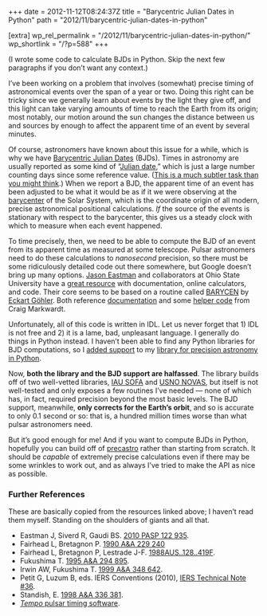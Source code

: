 +++
date = 2012-11-12T08:24:37Z
title = "Barycentric Julian Dates in Python"
path = "2012/11/barycentric-julian-dates-in-python"

[extra]
wp_rel_permalink = "/2012/11/barycentric-julian-dates-in-python/"
wp_shortlink = "/?p=588"
+++

(I wrote some code to calculate BJDs in Python. Skip the next few paragraphs
if you don’t want any context.)

I’ve been working on a problem that involves (somewhat) precise timing of
astronomical events over the span of a year or two. Doing this right can be
tricky since we generally learn about events by the light they give off, and
this light can take varying amounts of time to reach the Earth from its
origin; most notably, our motion around the sun changes the distance between
us and sources by enough to affect the apparent time of an event by several
minutes.

Of course, astronomers have known about this issue for a while, which is why
we have
[Barycentric Julian Dates](http://en.wikipedia.org/wiki/Barycentric_Julian_Date)
(BJDs). Times in astronomy are usually reported as some kind of
“[Julian date](http://en.wikipedia.org/wiki/Julian_date),” which is just a
large number counting days since some reference value.
([This is a much subtler task than you might think](http://en.wikipedia.org/wiki/Time_standard).)
When we report a BJD, the apparent time of an event has been adjusted to be
what it would be as if it we were observing at the
[barycenter](http://en.wikipedia.org/wiki/Barycenter) of the Solar System,
which is the coordinate origin of all modern, precise astronomical positional
calculations. _If_ the source of the events is stationary with respect to the
barycenter, this gives us a steady clock with which to measure when each event
happened.

To time precisely, then, we need to be able to compute the BJD of an event
from its apparent time as measured at some telescope. Pulsar astronomers need
to do these calculations to _nanosecond_ precision, so there must be some
ridiculously detailed code out there somewhere, but Google doesn’t bring up
many options. [Jason Eastman](http://www.astronomy.ohio-state.edu/~jdeast/)
and collaborators at Ohio State University have a
[great resource](http://astroutils.astronomy.ohio-state.edu/time/) with
documentation, online calculators, and code. Their core seems to be based on a
routine called
[BARYCEN](http://astro.uni-tuebingen.de/software/idl/aitlib/astro/barycen.html)
by [Eckart Göhler](http://astro.uni-tuebingen.de/~goehler/). Both reference
[documentation](http://lheawww.gsfc.nasa.gov/Craig.Markwardt/bary/) and some
[helper code](http://www.physics.wisc.edu/~craigm/idl/) from Craig Markwardt.

Unfortunately, all of this code is written in IDL. Let us never forget that 1)
IDL is not free and 2) it is a lame, bad, unpleasant language. I generally do
things in Python instead. I haven’t been able to find any Python libraries for
BJD computations, so I
[added support](https://github.com/pkgw/precastro/commit/4d8926366a7ee081afab79beeb527d1e352a4080)
to my
[library for precision astronomy in Python](https://github.com/pkgw/precastro/).

Now, **both the library and the BJD support are halfassed**. The library
builds off of two well-vetted libraries, [IAU SOFA](http://www.iausofa.org/)
and [USNO NOVAS](http://aa.usno.navy.mil/software/novas/novas_info.php), but
itself is not well-tested and only exposes a few routines I’ve needed — none
of which has, in fact, required precision beyond the most basic levels. The
BJD support, meanwhile, **only corrects for the Earth’s orbit**, and so is
accurate to only 0.1 second or so: that is, a hundred million times worse than
what pulsar astronomers need.

But it’s good enough for me! And if you want to compute BJDs in Python,
hopefully you can build off of [precastro](https://github.com/pkgw/precastro/)
rather than starting from scratch. It should be _capable_ of extremely precise
calculations even if there may be some wrinkles to work out, and as always
I’ve tried to make the API as nice as possible.

### Further References

These are basically copied from the resources linked above; I haven’t read
them myself. Standing on the shoulders of giants and all that.

- Eastman J, Siverd R, Gaudi BS.
  [2010 PASP 122 935](http://adsabs.harvard.edu/abs/2010PASP..122..935E).
- Fairhead L, Bretagnon P.
  [1990 A&A 229 240](http://adsabs.harvard.edu/abs/1990A&A...229..240F)
- Fairhead L, Bretagnon P, Lestrade J-F.
  [1988AUS..128..419F](http://adsabs.harvard.edu/abs/1988IAUS..128..419F).
- Fukushima T.
  [1995 A&A 294 895](http://adsabs.harvard.edu/abs/1995A&A...294..895F).
- Irwin AW, Fukushima T.
  [1999 A&A 348 642](http://adsabs.harvard.edu/abs/1999A&A...348..642I).
- Petit G, Luzum B, eds. IERS Conventions (2010),
  [IERS Technical Note #36](http://www.iers.org/nn_11216/IERS/EN/Publications/TechnicalNotes/tn36.html).
- Standish, E.
  [1998 A&A 336 381](http://adsabs.harvard.edu/abs/1998A&A...336..381S).
- [_Tempo_ pulsar timing software](http://www.atnf.csiro.au/people/pulsar/tempo/).
